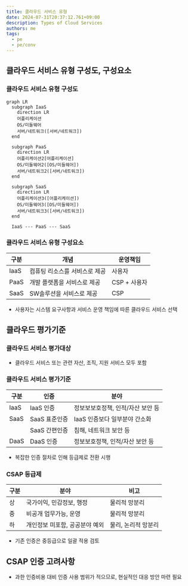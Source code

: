 ```yaml
---
title: 클라우드 서비스 유형
date: 2024-07-31T20:37:12.761+09:00
description: Types of Cloud Services
authors: me
tags:
  - pe
  - pe/conv
---
```


## 클라우드 서비스 유형 구성도, 구성요소

### 클라우드 서비스 유형 구성도

```mermaid
graph LR
  subgraph IaaS
    direction LR
    어플리케이션
    OS/미들웨어
    서버/네트워크([서버/네트워크])
  end

  subgraph PaaS
    direction LR
    어플리케이션2[어플리케이션]
    OS/미들웨어2([OS/미들웨어])
    서버/네트워크2([서버/네트워크])
  end

  subgraph SaaS
    direction LR
    어플리케이션3([어플리케이션])
    OS/미들웨어3([OS/미들웨어])
    서버/네트워크3([서버/네트워크])
  end

  IaaS --- PaaS --- SaaS
```

### 클라우드 서비스 유형 구성요소

| 구분 | 개념 | 운영책임 |
| --- | --- | --- |
| IaaS | 컴퓨팅 리소스를 서비스로 제공 | 사용자 |
| PaaS | 개발 플랫폼을 서비스로 제공 | CSP + 사용자 |
| SaaS | SW솔루션을 서비스로 제공 | CSP |

- 사용자는 시스템 요구사항과 서비스 운영 책임에 따른 클라우드 서비스 선택

## 클라우드 평가기준

### 클라우드 서비스 평가대상

- 클라우드 서비스 또는 관련 자산, 조직, 지원 서비스 모두 포함

### 클라우드 서비스 평가기준

| 구분 | 인증 | 분야 |
| --- | --- | --- |
| IaaS | IaaS 인증 | 정보보보호정책, 인적/자산 보안 등 |
| SaaS | SaaS 표준인증 | IaaS 인증보다 일부분야 간소화 |
| | SaaS 간편인증 | 침해, 네트워크 보안 등 |
| DaaS | DaaS 인증 | 정보보호정책, 인적/자산 보안 등 |

- 복잡한 인증 절차로 인해 등급제로 전환 시행

### CSAP 등급제

| 구분 | 분야 | 비고 |
| --- | --- | --- |
| 상 | 국가이익, 민감정보, 행정 | 물리적 망분리 |
| 중 | 비공개 업무가능, 운영 | 물리적 망분리 |
| 하 | 개인정보 미포함, 공공분야 예외 | 물리, 논리적 망분리 |

- 기존 인증은 중등급으로 일괄 적용 검토

## CSAP 인증 고려사항

- 과한 인증비용 대비 인증 사용 범위가 적으므로, 현실적인 대응 방안 마련 필요

